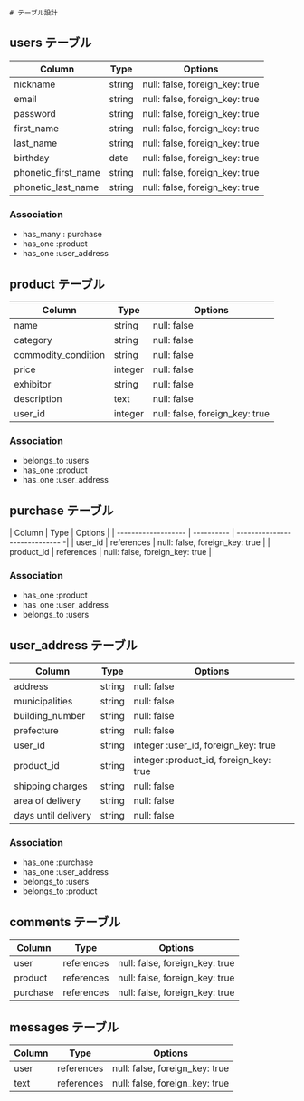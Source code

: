 	# テーブル設計

## users テーブル

| Column               | Type   | Options                        |
| -------------------- | ------ | ------------------------------ |
| nickname             | string | null: false, foreign_key: true |
| email                | string | null: false, foreign_key: true |
| password             | string | null: false, foreign_key: true |
| first_name           | string | null: false, foreign_key: true |
| last_name            | string | null: false, foreign_key: true |
| birthday             | date   | null: false, foreign_key: true |
| phonetic_first_name  | string | null: false, foreign_key: true |
| phonetic_last_name   | string | null: false, foreign_key: true | 


### Association
- has_many : purchase
- has_one :product
- has_one :user_address

## product テーブル

| Column              | Type        | Options                           |
| ------------------- | ----------- | --------------------------------- |
| name                | string      | null: false                       |
| category            | string      | null: false                       |
| commodity_condition | string      | null: false                       |
| price               | integer     | null: false                       |
| exhibitor           | string      | null: false                       |
| description         | text        | null: false                       |
| user_id             | integer     | null: false, foreign_key: true    |

### Association
- belongs_to :users
- has_one :product
- has_one :user_address

## purchase テーブル

| Column              | Type       | Options                        |
| ------------------- | ---------- | ----------------------------- -|
| user_id             | references | null: false, foreign_key: true |
| product_id          | references | null: false, foreign_key: true | 


### Association
- has_one :product
- has_one :user_address
- belongs_to :users

## user_address テーブル

| Column              | Type   | Options                                 |
| ------------------- | ------ | --------------------------------------- |
| address             | string | null: false                             |
| municipalities      | string | null: false                             |
| building_number     | string | null: false                             |
| prefecture          | string | null: false                             |
| user_id             | string | integer :user_id, foreign_key: true     |
| product_id          | string | integer :product_id, foreign_key: true  |
| shipping charges    | string | null: false                             |
| area of delivery    | string | null: false                             |
| days until delivery | string | null: false                             |

### Association
- has_one :purchase
- has_one :user_address
- belongs_to :users
- belongs_to :product

## comments テーブル

| Column          | Type       | Options                        |
| ----------------| ---------- | ------------------------------ |
| user            | references | null: false, foreign_key: true |
| product         | references | null: false, foreign_key: true |
| purchase        | references | null: false, foreign_key: true |



##  messages テーブル

| Column           | Type       | Options                        |
| -----------------| ---------- | ------------------------------ |
| user             | references | null: false, foreign_key: true |
| text             | references | null: false, foreign_key: true |

